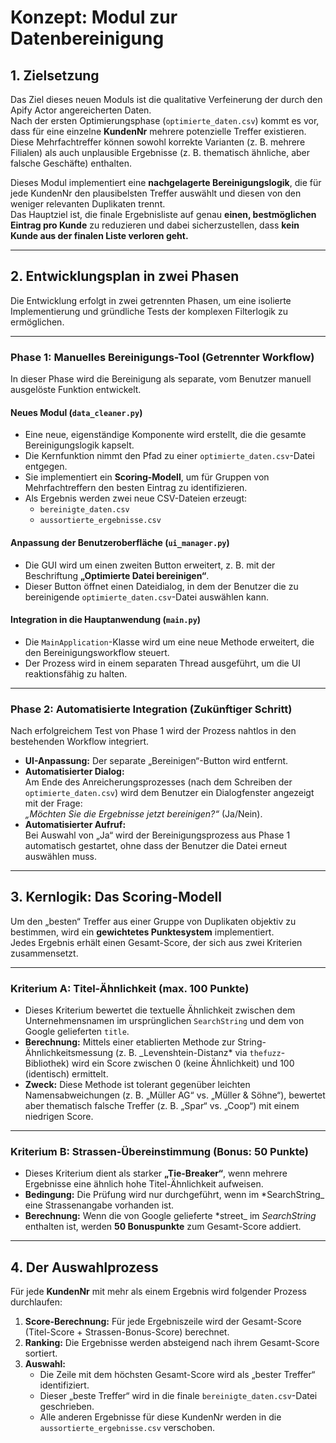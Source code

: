 # Konzept: Modul zur Datenbereinigung

## 1. Zielsetzung

Das Ziel dieses neuen Moduls ist die qualitative Verfeinerung der durch den Apify Actor angereicherten Daten.  
Nach der ersten Optimierungsphase (`optimierte_daten.csv`) kommt es vor, dass für eine einzelne **KundenNr** mehrere potenzielle Treffer existieren.  
Diese Mehrfachtreffer können sowohl korrekte Varianten (z. B. mehrere Filialen) als auch unplausible Ergebnisse (z. B. thematisch ähnliche, aber falsche Geschäfte) enthalten.

Dieses Modul implementiert eine **nachgelagerte Bereinigungslogik**, die für jede KundenNr den plausibelsten Treffer auswählt und diesen von den weniger relevanten Duplikaten trennt.  
Das Hauptziel ist, die finale Ergebnisliste auf genau **einen, bestmöglichen Eintrag pro Kunde** zu reduzieren und dabei sicherzustellen, dass **kein Kunde aus der finalen Liste verloren geht.**

---

## 2. Entwicklungsplan in zwei Phasen

Die Entwicklung erfolgt in zwei getrennten Phasen, um eine isolierte Implementierung und gründliche Tests der komplexen Filterlogik zu ermöglichen.

---

### **Phase 1: Manuelles Bereinigungs-Tool (Getrennter Workflow)**

In dieser Phase wird die Bereinigung als separate, vom Benutzer manuell ausgelöste Funktion entwickelt.

#### **Neues Modul (`data_cleaner.py`)**

- Eine neue, eigenständige Komponente wird erstellt, die die gesamte Bereinigungslogik kapselt.  
- Die Kernfunktion nimmt den Pfad zu einer `optimierte_daten.csv`-Datei entgegen.  
- Sie implementiert ein **Scoring-Modell**, um für Gruppen von Mehrfachtreffern den besten Eintrag zu identifizieren.  
- Als Ergebnis werden zwei neue CSV-Dateien erzeugt:  
  - `bereinigte_daten.csv`  
  - `aussortierte_ergebnisse.csv`

#### **Anpassung der Benutzeroberfläche (`ui_manager.py`)**

- Die GUI wird um einen zweiten Button erweitert, z. B. mit der Beschriftung **„Optimierte Datei bereinigen“**.  
- Dieser Button öffnet einen Dateidialog, in dem der Benutzer die zu bereinigende `optimierte_daten.csv`-Datei auswählen kann.

#### **Integration in die Hauptanwendung (`main.py`)**

- Die `MainApplication`-Klasse wird um eine neue Methode erweitert, die den Bereinigungsworkflow steuert.  
- Der Prozess wird in einem separaten Thread ausgeführt, um die UI reaktionsfähig zu halten.

---

### **Phase 2: Automatisierte Integration (Zukünftiger Schritt)**

Nach erfolgreichem Test von Phase 1 wird der Prozess nahtlos in den bestehenden Workflow integriert.

- **UI-Anpassung:** Der separate „Bereinigen“-Button wird entfernt.  
- **Automatisierter Dialog:**  
  Am Ende des Anreicherungsprozesses (nach dem Schreiben der `optimierte_daten.csv`) wird dem Benutzer ein Dialogfenster angezeigt mit der Frage:  
  _„Möchten Sie die Ergebnisse jetzt bereinigen?“_ (Ja/Nein).  
- **Automatisierter Aufruf:**  
  Bei Auswahl von „Ja“ wird der Bereinigungsprozess aus Phase 1 automatisch gestartet, ohne dass der Benutzer die Datei erneut auswählen muss.

---

## 3. Kernlogik: Das Scoring-Modell

Um den „besten“ Treffer aus einer Gruppe von Duplikaten objektiv zu bestimmen, wird ein **gewichtetes Punktesystem** implementiert.  
Jedes Ergebnis erhält einen Gesamt-Score, der sich aus zwei Kriterien zusammensetzt.

---

### **Kriterium A: Titel-Ähnlichkeit (max. 100 Punkte)**

- Dieses Kriterium bewertet die textuelle Ähnlichkeit zwischen dem Unternehmensnamen im ursprünglichen `SearchString` und dem von Google gelieferten `title`.  
- **Berechnung:**
  Mittels einer etablierten Methode zur String-Ähnlichkeitsmessung (z. B. _Levenshtein-Distanz* via `thefuzz`-Bibliothek) wird ein Score zwischen 0 (keine Ähnlichkeit) und 100 (identisch) ermittelt.
- **Zweck:**
  Diese Methode ist tolerant gegenüber leichten Namensabweichungen (z. B. „Müller AG“ vs. „Müller & Söhne“), bewertet aber thematisch falsche Treffer (z. B. „Spar“ vs. „Coop“) mit einem niedrigen Score.

---

### **Kriterium B: Strassen-Übereinstimmung (Bonus: 50 Punkte)**

- Dieses Kriterium dient als starker **„Tie-Breaker“**, wenn mehrere Ergebnisse eine ähnlich hohe Titel-Ähnlichkeit aufweisen.
- **Bedingung:**
  Die Prüfung wird nur durchgeführt, wenn im *SearchString_ eine Strassenangabe vorhanden ist.
- **Berechnung:**
  Wenn die von Google gelieferte *street_ im _SearchString_ enthalten ist, werden **50 Bonuspunkte** zum Gesamt-Score addiert.

---

## 4. Der Auswahlprozess

Für jede **KundenNr** mit mehr als einem Ergebnis wird folgender Prozess durchlaufen:

1. **Score-Berechnung:**
   Für jede Ergebniszeile wird der Gesamt-Score (Titel-Score + Strassen-Bonus-Score) berechnet.
2. **Ranking:**
   Die Ergebnisse werden absteigend nach ihrem Gesamt-Score sortiert.
3. **Auswahl:**
   - Die Zeile mit dem höchsten Gesamt-Score wird als „bester Treffer“ identifiziert.
   - Dieser „beste Treffer“ wird in die finale `bereinigte_daten.csv`-Datei geschrieben.
   - Alle anderen Ergebnisse für diese KundenNr werden in die `aussortierte_ergebnisse.csv` verschoben.
